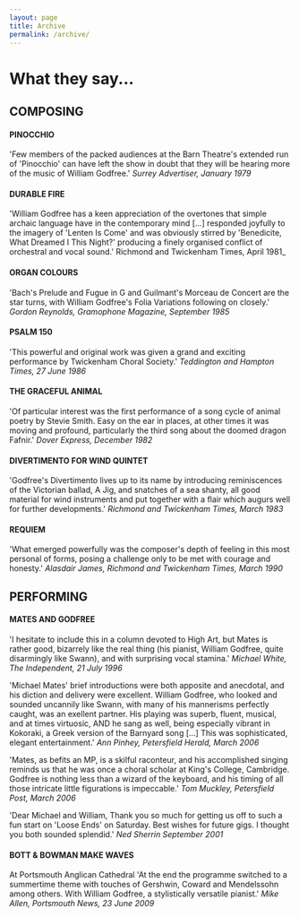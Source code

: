 ```yaml
---
layout: page
title: Archive
permalink: /archive/
---
```

# What they say...

## COMPOSING

#### PINOCCHIO
'Few members of the packed audiences at the Barn Theatre's extended run of 'Pinocchio' can have left the show in doubt that they will be hearing more of the music of William Godfree.'
_Surrey Advertiser, January 1979_

#### DURABLE FIRE
'William Godfree has a keen appreciation of the overtones that simple archaic language have in the contemporary mind [...] responded joyfully to the imagery of 'Lenten Is Come' and was obviously stirred by 'Benedicite, What Dreamed I This Night?' producing a finely organised conflict of orchestral and vocal sound.'
Richmond and Twickenham Times, April 1981_

#### ORGAN COLOURS
'Bach's Prelude and Fugue in G and Guilmant's Morceau de Concert are the star turns, with William Godfree's Folia Variations following on closely.'
_Gordon Reynolds, Gramophone Magazine, September 1985_

#### PSALM 150
'This powerful and original work was given a grand and exciting performance by Twickenham Choral Society.'
_Teddington and Hampton Times, 27 June 1986_

#### THE GRACEFUL ANIMAL
'Of particular interest was the first performance of a song cycle of animal poetry by Stevie Smith. Easy on the ear in places, at other times it was moving and profound, particularly the third song about the doomed dragon Fafnir.'
_Dover Express, December 1982_

#### DIVERTIMENTO FOR WIND QUINTET
'Godfree's Divertimento lives up to its name by introducing reminiscences of the Victorian ballad, A Jig, and snatches of a sea shanty, all good material for wind instruments and put together with a flair which augurs well for further developments.'
_Richmond and Twickenham Times, March 1983_

#### REQUIEM
'What emerged powerfully was the composer's depth of feeling in this most personal of forms, posing a challenge only to be met with courage and honesty.'
_Alasdair James, Richmond and Twickenham Times, March 1990_

## PERFORMING

#### MATES AND GODFREE
'I hesitate to include this in a column devoted to High Art, but Mates is rather good, bizarrely like the real thing (his pianist, William Godfree, quite disarmingly like Swann), and with surprising vocal stamina.'
_Michael White, The Independent, 21 July 1996_

'Michael Mates' brief introductions were both apposite and anecdotal, and his diction and delivery were excellent.  William Godfree, who looked and sounded uncannily like Swann, with many of his mannerisms perfectly caught, was an exellent partner. His playing was superb, fluent, musical, and at times virtuosic, AND he sang as well, being especially vibrant in Kokoraki, a Greek version of the Barnyard song [...] This was sophisticated, elegant entertainment.' _Ann Pinhey, Petersfield Herald, March 2006_

'Mates, as befits an MP, is a skilful raconteur, and his accomplished singing reminds us that he was once a choral scholar at King's College, Cambridge. Godfree is nothing less than a wizard of the keyboard, and his timing of all those intricate little figurations is impeccable.' _Tom Muckley, Petersfield Post, March 2006_

'Dear Michael and William, Thank you so much for getting us off to such a fun start on 'Loose Ends' on Saturday. Best wishes for future gigs. I thought you both sounded splendid.' _Ned Sherrin September 2001_

#### BOTT & BOWMAN MAKE WAVES 
At Portsmouth Anglican Cathedral 
'At the end the programme switched to a summertime theme with touches of Gershwin, Coward and Mendelssohn among others. With William Godfree, a stylistically versatile pianist.'
_Mike Allen, Portsmouth News, 23 June 2009_

